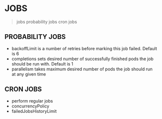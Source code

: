 # JOBS
> jobs
> probability jobs
> cron jobs

## PROBABILITY JOBS
- backoffLimit is a number of retries before marking this job failed. Default is 6
- completions sets desired number of successfully finished pods the job should be run with. Default is 1
- parallelism takes maximum desired number of pods the job should run at any given time

## CRON JOBS
- perform regular jobs
- concurrencyPolicy
- failedJobsHistoryLimit


